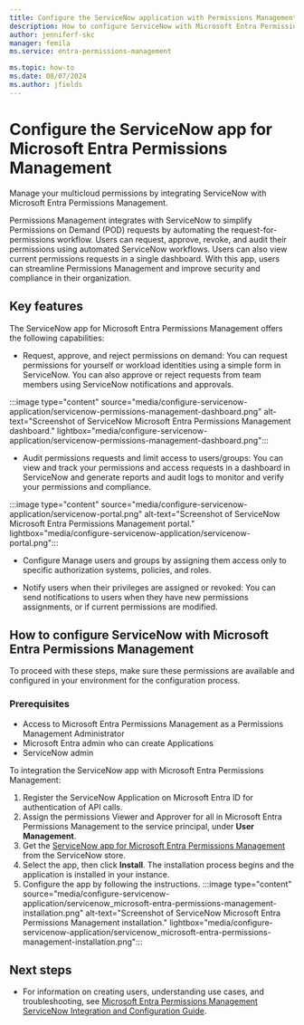 ```yaml
---
title: Configure the ServiceNow application with Permissions Management
description: How to configure ServiceNow with Microsoft Entra Permissions Management.
author: jenniferf-skc
manager: femila
ms.service: entra-permissions-management

ms.topic: how-to
ms.date: 08/07/2024
ms.author: jfields
---
```


# Configure the ServiceNow app for Microsoft Entra Permissions Management

Manage your multicloud permissions by integrating ServiceNow with Microsoft Entra Permissions Management. 

Permissions Management integrates with ServiceNow to simplify Permissions on Demand (POD) requests by automating the request-for-permissions workflow. Users can request, approve, revoke, and audit their permissions using automated ServiceNow workflows. Users can also view current permissions requests in a single dashboard. With this app, users can streamline Permissions Management and improve security and compliance in their organization.

## Key features

The ServiceNow app for Microsoft Entra Permissions Management offers the following capabilities:

- Request, approve, and reject permissions on demand: You can request permissions for yourself or workload identities using a simple form in ServiceNow. You can also approve or reject requests from team members using ServiceNow notifications and approvals.

:::image type="content" source="media/configure-servicenow-application/servicenow-permissions-management-dashboard.png" alt-text="Screenshot of ServiceNow Microsoft Entra Permissions Management dashboard." lightbox="media/configure-servicenow-application/servicenow-permissions-management-dashboard.png":::

- Audit permissions requests and limit access to users/groups: You can view and track your permissions and access requests in a dashboard in ServiceNow and generate reports and audit logs to monitor and verify your permissions and compliance. 

:::image type="content" source="media/configure-servicenow-application/servicenow-portal.png" alt-text="Screenshot of ServiceNow Microsoft Entra Permissions Management portal." lightbox="media/configure-servicenow-application/servicenow-portal.png":::

- Configure Manage users and groups by assigning them access only to specific authorization systems, policies, and roles.

- Notify users when their privileges are assigned or revoked: You can send notifications to users when they have new permissions assignments, or if current permissions are modified.


## How to configure ServiceNow with Microsoft Entra Permissions Management

To proceed with these steps, make sure these permissions are available and configured in your environment for the configuration process.

### Prerequisites

- Access to Microsoft Entra Permissions Management as a Permissions Management Administrator
- Microsoft Entra admin who can create Applications
- ServiceNow admin

To integration the ServiceNow app with Microsoft Entra Permissions Management:

1.	Register the ServiceNow Application on Microsoft Entra ID for authentication of API calls. 
2.	Assign the permissions Viewer and Approver for all in Microsoft Entra Permissions Management to the service principal, under **User Management**. 
3.	Get the [ServiceNow app for Microsoft Entra Permissions Management](https://store.servicenow.com/sn_appstore_store.do#!/store/application/24073ae31bfca9100e564082b24bcb56/1.1.0) from the ServiceNow store.
4.	Select the app, then click **Install**. 
The installation process begins and the application is installed in your instance.
5. Configure the app by following the instructions.
:::image type="content" source="media/configure-servicenow-application/servicenow_microsoft-entra-permissions-management-installation.png" alt-text="Screenshot of ServiceNow Microsoft Entra Permissions Management installation." lightbox="media/configure-servicenow-application/servicenow_microsoft-entra-permissions-management-installation.png":::


## Next steps

- For information on creating users, understanding use cases, and troubleshooting, see [Microsoft Entra Permissions Management ServiceNow Integration and Configuration Guide](https://store.servicenow.com/appStoreAttachments.do?sys_id=2f17e5841bbd3d50e0190d48624bcb2c).
